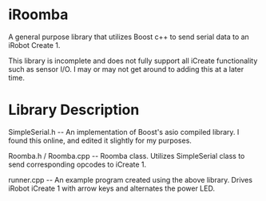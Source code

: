 # iRoomba
A general purpose library that utilizes Boost c++ to send serial data to an iRobot Create 1. 

This library is incomplete and does not fully support all iCreate functionality such as sensor I/O. I may or may not get around to adding this at a later time.

# Library Description

SimpleSerial.h -- An implementation of Boost's asio compiled library. I found this online, and edited it slightly for my purposes.

Roomba.h / Roomba.cpp -- Roomba class. Utilizes SimpleSerial class to send corresponding opcodes to iCreate 1.

runner.cpp -- An example program created using the above library. Drives iRobot iCreate 1 with arrow keys and alternates the power LED.
